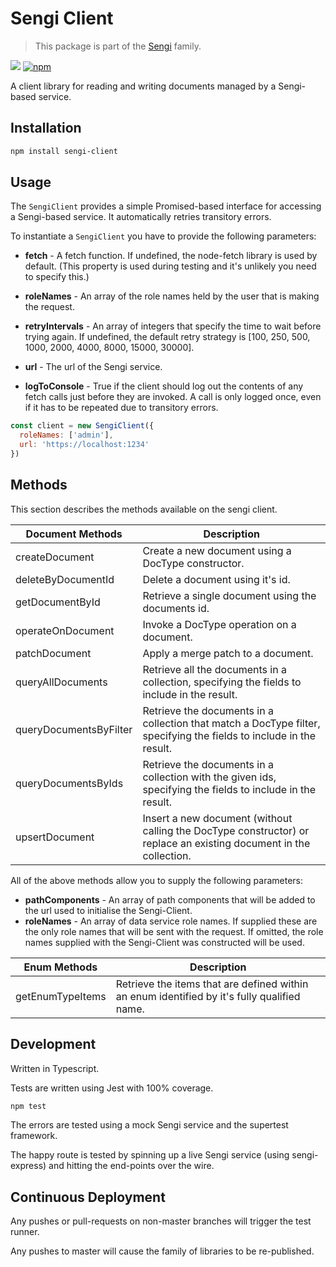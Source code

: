 # Sengi Client
 
> This package is part of the [Sengi](https://github.com/karlhulme/sengi) family.

![](https://github.com/karlhulme/sengi/workflows/CD/badge.svg)
[![npm](https://img.shields.io/npm/v/sengi-client.svg)](https://www.npmjs.com/package/sengi-client)

A client library for reading and writing documents managed by a Sengi-based service.

## Installation

```bash
npm install sengi-client
```

## Usage

The `SengiClient` provides a simple Promised-based interface for accessing a Sengi-based service.  It automatically retries transitory errors.

To instantiate a `SengiClient` you have to provide the following parameters:

* **fetch** - A fetch function.  If undefined, the node-fetch library is used by default.  (This property is used during testing and it's unlikely you need to specify this.)

* **roleNames** - An array of the role names held by the user that is making the request.

* **retryIntervals** - An array of integers that specify the time to wait before trying again.  If undefined, the default retry strategy is [100, 250, 500, 1000, 2000, 4000, 8000, 15000, 30000].

* **url** - The url of the Sengi service.

* **logToConsole** - True if the client should log out the contents of any fetch calls just before they are invoked.  A call is only logged once, even if it has to be repeated due to transitory errors.

```javascript
const client = new SengiClient({
  roleNames: ['admin'],
  url: 'https://localhost:1234'
})
```

## Methods

This section describes the methods available on the sengi client.

Document Methods | Description
---|---
createDocument | Create a new document using a DocType constructor.
deleteByDocumentId | Delete a document using it's id.
getDocumentById | Retrieve a single document using the documents id.
operateOnDocument | Invoke a DocType operation on a document.
patchDocument | Apply a merge patch to a document.
queryAllDocuments | Retrieve all the documents in a collection, specifying the fields to include in the result.
queryDocumentsByFilter | Retrieve the documents in a collection that match a DocType filter, specifying the fields to include in the result.
queryDocumentsByIds | Retrieve the documents in a collection with the given ids, specifying the fields to include in the result.
upsertDocument | Insert a new document (without calling the DocType constructor) or replace an existing document in the collection.

All of the above methods allow you to supply the following parameters:

* **pathComponents** - An array of path components that will be added to the url used to initialise the Sengi-Client.
* **roleNames** - An array of data service role names.  If supplied these are the only role names that will be sent with the request.  If omitted, the role names supplied with the Sengi-Client was constructed will be used.

Enum Methods | Description
---|---
getEnumTypeItems | Retrieve the items that are defined within an enum identified by it's fully qualified name.

## Development

Written in Typescript.

Tests are written using Jest with 100% coverage.

```bash
npm test
```

The errors are tested using a mock Sengi service and the supertest framework.

The happy route is tested by spinning up a live Sengi service (using sengi-express) and hitting the end-points over the wire.

## Continuous Deployment

Any pushes or pull-requests on non-master branches will trigger the test runner.

Any pushes to master will cause the family of libraries to be re-published.
